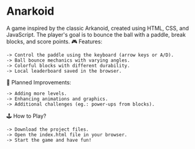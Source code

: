 # Anarkoid
A game inspired by the classic Arkanoid, created using HTML, CSS, and JavaScript. The player's goal is to bounce the ball with a paddle, break blocks, and score points.
🎮 Features:

    -> Control the paddle using the keyboard (arrow keys or A/D).
    -> Ball bounce mechanics with varying angles.
    -> Colorful blocks with different durability.
    -> Local leaderboard saved in the browser.

🚀 Planned Improvements:

    -> Adding more levels.
    -> Enhancing animations and graphics.
    -> Additional challenges (eg.: power-ups from blocks).

🕹️ How to Play?

    -> Download the project files.
    -> Open the index.html file in your browser.
    -> Start the game and have fun!
